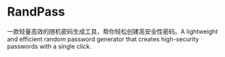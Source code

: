 # RandPass
一款轻量高效的随机密码生成工具，帮你轻松创建高安全性密码。A lightweight and efficient random password generator that creates high-security passwords with a single click.
